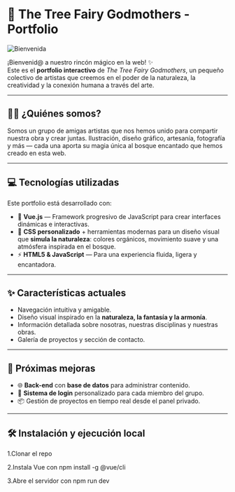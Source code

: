 # 🌳 The Tree Fairy Godmothers - Portfolio
![Bienvenida](https://i.pinimg.com/originals/96/21/dd/9621dd26081ac39d43093d60a7ce6056.gif)

¡Bienvenid@ a nuestro rincón mágico en la web! ✨  
Este es el **portfolio interactivo** de _The Tree Fairy Godmothers_, un pequeño colectivo de artistas que creemos en el poder de la naturaleza, la creatividad y la conexión humana a través del arte.

---

## 🧚‍♀️ ¿Quiénes somos?

Somos un grupo de amigas artistas que nos hemos unido para compartir nuestra obra y crear juntas. Ilustración, diseño gráfico, artesanía, fotografía y más — cada una aporta su magia única al bosque encantado que hemos creado en esta web.

---

## 💻 Tecnologías utilizadas

Este portfolio está desarrollado con:

- 🌿 **Vue.js** — Framework progresivo de JavaScript para crear interfaces dinámicas e interactivas.
- 🎨 **CSS personalizado** + herramientas modernas para un diseño visual que **simula la naturaleza**: colores orgánicos, movimiento suave y una atmósfera inspirada en el bosque.
- ⚡️ **HTML5 & JavaScript** — Para una experiencia fluida, ligera y encantadora.

---

## ✨ Características actuales

- Navegación intuitiva y amigable.
- Diseño visual inspirado en la **naturaleza, la fantasía y la armonía**.
- Información detallada sobre nosotras, nuestras disciplinas y nuestras obras.
- Galería de proyectos y sección de contacto.

---

## 🔮 Próximas mejoras

- 🌐 **Back-end** con **base de datos** para administrar contenido.
- 🔐 **Sistema de login** personalizado para cada miembro del grupo.
- 📦 Gestión de proyectos en tiempo real desde el panel privado.

---

## 🛠️ Instalación y ejecución local

1.Clonar el repo

2.Instala Vue con npm install -g @vue/cli

3.Abre el servidor con npm run dev
